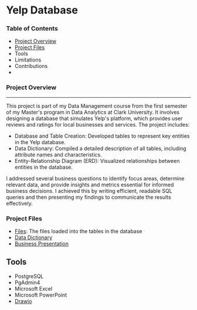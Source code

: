 # Yelp Database

### Table of Contents 
- [Project Overview](#project-overview)
- [Project Files](#project-files)
- Tools
- Limitations
- Contributions
- 

### Project Overview 
---
This project is part of my Data Management course from the first semester of my Master's program in Data Analytics at Clark University. It involves designing a database that simulates Yelp's platform, which provides user reviews and ratings for local businesses and services. The project includes:

- Database and Table Creation: Developed tables to represent key entities in the Yelp database.
- Data Dictionary: Compiled a detailed description of all tables, including attribute names and characteristics.
- Entity-Relationship Diagram (ERD): Visualized relationships between entities in the database.

I addressed several business questions to identify focus areas, determine relevant data, and provide insights and metrics essential for informed business decisions. I achieved this by writing efficient, readable SQL queries and then presenting my findings to communicate the results effectively.

### Project Files
- [Files](https://drive.google.com/drive/folders/1pyIo8aK5nRq4XZor8-iJLyiFqQWq0MC6?usp=sharing): The files loaded into the tables in the database
- [Data Dictionary](https://clarkuedu-my.sharepoint.com/:x:/g/personal/uazubuine_clarku_edu/ETiJRkLSxQRCjN2dOMkfAlcBnDCkPwQ7-uc8ibvH97Z5Hw?e=advCTM)
- [Business Presentation](https://clarkuedu-my.sharepoint.com/:p:/g/personal/uazubuine_clarku_edu/EfrqaxDx8GBOlaxon40o14UBaKkFOvdcO1xMNJ0qbQdXug?e=iUhfmv)

## Tools 
- PostgreSQL
- PgAdmin4
- Microsoft Excel
- Microsoft PowerPoint
- [Drawio](https://app.diagrams.net/)
